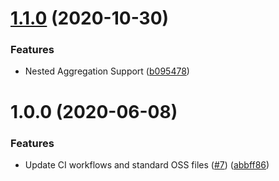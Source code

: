 # [1.1.0](https://github.com/newrelic-experimental/nr1-wall-status-board/compare/v1.0.0...v1.1.0) (2020-10-30)


### Features

* Nested Aggregation Support ([b095478](https://github.com/newrelic-experimental/nr1-wall-status-board/commit/b095478f3928993c9827dfdd04d5587d2f27b920))

# 1.0.0 (2020-06-08)


### Features

* Update CI workflows and standard OSS files ([#7](https://github.com/newrelic-experimental/nr1-wall-status-board/issues/7)) ([abbff86](https://github.com/newrelic-experimental/nr1-wall-status-board/commit/abbff869ca3d1c65dd5aa215c976a73cfa6f57ba))
